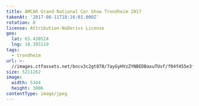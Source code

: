 ```yaml
---
title: AMCAR Grand National Car Show Trondheim 2017
takenAt: '2017-08-11T18:16:01.000Z'
rotation: 0
license: Attribution-NoDerivs License
geo:
  lat: 63.430524
  lng: 10.395119
tags:
  - trondheim
url: >-
  //images.ctfassets.net/bncv3c2gt878/7ayGyHVzZYNBEDBaxuTUvf/f04f455e3fb077eca34c54c6daa53f61/amcar-grand-national-car-show-trondheim-2017_36370934971_o
size: 5211262
image:
  width: 5344
  height: 3006
contentType: image/jpeg
---
```


